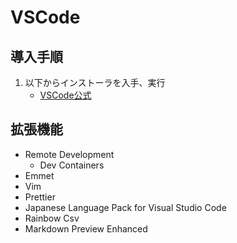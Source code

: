 # VSCode
## 導入手順
1. 以下からインストーラを入手、実行
    - [VSCode公式](https://code.visualstudio.com/download)

## 拡張機能
* Remote Development
    * Dev Containers
* Emmet
* Vim
* Prettier
* Japanese Language Pack for Visual Studio Code
* Rainbow Csv
* Markdown Preview Enhanced
